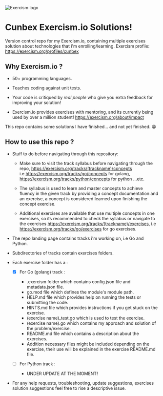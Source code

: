 <picture>
  <img alt="Exercism logo" src="https://upload.wikimedia.org/wikipedia/commons/thumb/c/c1/Exercism-logo.svg/2560px-Exercism-logo.svg.png">
</picture>

# Cunbex Exercism.io Solutions!

Version control repo for my Exercism.io, containing multiple exercises solution about technologies that i'm enrolling/learning.
Exercism profile: https://exercism.org/profiles/cunbex

## Why Exercism.io ?

- 50+ programming languages.

- Teaches coding against unit tests.

- Your code is critiqued by _real people_ who give you extra feedback for improving your solution!

- Exercism.io provides exercises with mentoring, and its currently being used by over a million student! https://exercism.org/about/impact

This repo contains some solutions I have finished... and not yet finished. 😁

## How to use this repo ?

- Stuff to do before navigating through this repository:

  - Make sure to visit the track syllabus before navigating through the repo, https://exercism.org/tracks/(trackname)/concepts  
    i.e https://exercism.org/tracks/go/concepts for golang, https://exercism.org/tracks/python/concepts for python ...etc.

  - The syllabus is used to learn and master concepts to achieve fluency in the given track by providing a concept documentation and an exercise, a concept is considered learned upon finishing the concept exercise.

  - Additional exercises are available that use multiple concepts in one exercises, so its recommended to check the syllabus or navigate to the exercises
    https://exercism.org/tracks/(trackname)/exercises, i.e https://exercism.org/tracks/go/exercises for go exercises.

- The repo landing page contains tracks i'm working on, i.e Go and Python.

- Subdirectories of tracks contain exercises folders.

- Each exercise folder has a :

  - [x] For Go (golang) track :

    - .exercism folder which contains config.json file and metadata.json file.
    - go.mod file which defines the module's module path.
    - HELP.md file which provides help on running the tests or submitting the code.
    - HINTS.md file which provides instructions if you get stuck on the exercise.
    - \(exercise name)\_test.go which is used to test the exercise.
    - \(exercise name).go which contains my approach and solution of the problem/exercise.
    - README.md file which contains a description about the exercises.
    - Addition necessary files might be included depending on the exercise, their use will be explained in the exercise README.md file.

  - [ ] For Python track :
    - UNDER UPDATE AT THE MOMENT!

- For any help requests, troubleshooting, update suggestions, exercises solution suggestions feel free to rise a descriptive issue.
